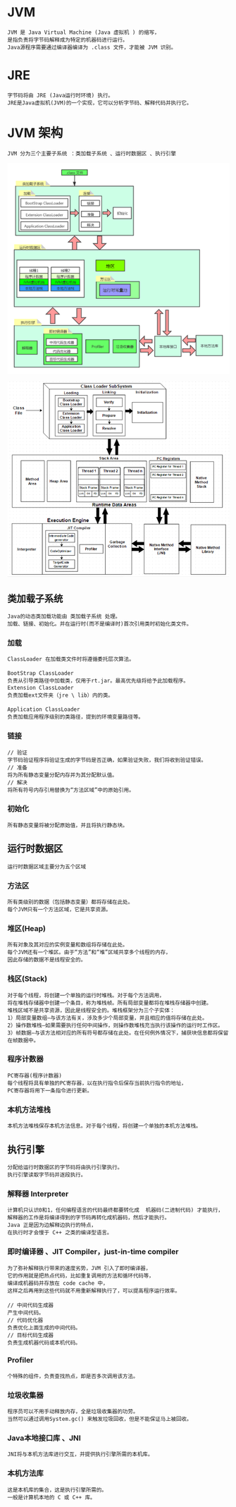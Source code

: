 # JVM
```text
JVM 是 Java Virtual Machine (Java 虚拟机 ) 的缩写，
是指负责将字节码解释成为特定的机器码进行运行。
Java源程序需要通过编译器编译为 .class 文件，才能被 JVM 识别。
```

# JRE
```text
字节码将由 JRE (Java运行时环境) 执行。
JRE是Java虚拟机(JVM)的一个实现，它可以分析字节码、解释代码并执行它。
```

# JVM 架构
```text
JVM 分为三个主要子系统 ：类加载子系统 、运行时数据区 、执行引擎
```
![](../pics/JVM架构.png)

![](../pics/JVM-Architecture.png)

## 类加载子系统
```text
Java的动态类加载功能由 类加载子系统 处理。
加载、链接、初始化。并在运行时(而不是编译时)首次引用类时初始化类文件。
```

### 加载
```text
ClassLoader 在加载类文件时将遵循委托层次算法。

BootStrap ClassLoader
负责从引导类路径中加载类，仅用于rt.jar。最高优先级将给予此加载程序。
Extension ClassLoader
负责加载ext文件夹（jre \ lib）内的类。

Application ClassLoader
负责加载应用程序级别的类路径，提到的环境变量路径等。
```

### 链接
```text
// 验证
字节码验证程序将验证生成的字节码是否正确，如果验证失败，我们将收到验证错误。
// 准备
将为所有静态变量分配内存并为其分配默认值。
// 解决
将所有符号内存引用替换为“方法区域”中的原始引用。
```

### 初始化
```text
所有静态变量将被分配原始值，并且将执行静态块。
```

## 运行时数据区
```text
运行时数据区域主要分为五个区域
```

### 方法区
```text
所有类级别的数据（包括静态变量）都将存储在此处。
每个JVM只有一个方法区域，它是共享资源。
```

### 堆区(Heap)
```text
所有对象及其对应的实例变量和数组将存储在此处。
每个JVM还有一个堆区。由于“方法”和“堆”区域共享多个线程的内存，
因此存储的数据不是线程安全的。
```

### 栈区(Stack)
```text
对于每个线程，将创建一个单独的运行时堆栈。对于每个方法调用，
将在堆栈存储器中创建一个条目，称为堆栈帧。所有局部变量都将在堆栈存储器中创建。
堆栈区域不是共享资源，因此是线程安全的。堆栈框架分为三个子实体：
1）局部变量数组–与该方法有关，涉及多少个局部变量，并且相应的值将存储在此处。
2）操作数堆栈–如果需要执行任何中间操作，则操作数堆栈充当执行该操作的运行时工作区。
3）帧数据–与该方法相对应的所有符号都存储在此处。在任何例外情况下，捕获块信息都将保留在帧数据中。
```

### 程序计数器
```text
PC寄存器(程序计数器)
每个线程将具有单独的PC寄存器，以在执行指令后保存当前执行指令的地址，
PC寄存器将用下一条指令进行更新。
```

### 本机方法堆栈
```text
本机方法堆栈保存本机方法信息。对于每个线程，将创建一个单独的本机方法堆栈。
```

## 执行引擎
```text
分配给运行时数据区的字节码将由执行引擎执行。
执行引擎读取字节码并逐段执行。
```

###  解释器 Interpreter
```text
计算机只认识0和1，任何编程语言的代码最终都要转化成  机器码(二进制代码) 才能执行，
解释器的工作是将编译得到的字节码再转化成机器码，然后才能执行。
Java 正是因为边解释边执行的特点，
在执行时才会慢于 C++ 之类的编译型语言。
```

###  即时编译器 、JIT Compiler，just-in-time compiler
```text
为了弥补解释执行带来的速度劣势，JVM 引入了即时编译器，
它的作用就是把热点代码，比如重复调用的方法和循环代码等，
编译成机器码并存放在 code cache 中，
这样之后再用到这些代码就不用重新解释执行了，可以提高程序运行效率。

// 中间代码生成器
产生中间代码。
// 代码优化器
负责优化上面生成的中间代码。
// 目标代码生成器
负责生成机器代码或本机代码。
```

###  Profiler
```text
个特殊的组件，负责查找热点，即是否多次调用该方法。
```

### 垃圾收集器
```text
程序员可以不用手动释放内存，全是垃圾收集器的功劳。
当然可以通过调用System.gc() 来触发垃圾回收，但是不能保证马上被回收。
```

###  Java本地接口库 、JNI 
```text
JNI将与本机方法库进行交互，并提供执行引擎所需的本机库。
```

### 本机方法库
```text
这是本机库的集合，这是执行引擎所需的。
一般是计算机本地的 C 或 C++ 库。
```